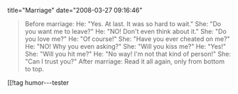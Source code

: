 title="Marriage"
date="2008-03-27 09:16:46"
<blockquote>Before marriage:
He: "Yes. At last. It was so hard to wait."
She: "Do you want me to leave?"
He: "NO! Don't even think about it."
She: "Do you love me?"
He: "Of course!"
She: "Have you ever cheated on me?"
He: "NO! Why you even asking?"
She: "Will you kiss me?"
He: "Yes!"
She: "Will you hit me?"
He: "No way! I'm not that kind of person!"
She: "Can I trust you?"
After marriage:
Read it all again, only from bottom to top.</blockquote>

[[!tag  humor---tester
